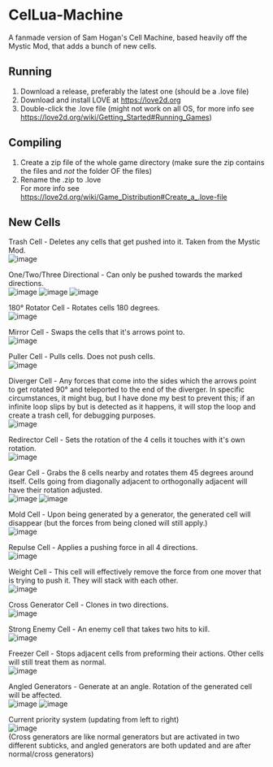 # CelLua-Machine
A fanmade version of Sam Hogan's Cell Machine, based heavily off the Mystic Mod, that adds a bunch of new cells.
## Running
1. Download a release, preferably the latest one (should be a .love file)
2. Download and install LOVE at https://love2d.org
3. Double-click the .love file (might not work on all OS, for more info see https://love2d.org/wiki/Getting_Started#Running_Games)
## Compiling
1. Create a zip file of the whole game directory (make sure the zip contains the files and *not* the folder OF the files)
2. Rename the .zip to .love <br>
For more info see https://love2d.org/wiki/Game_Distribution#Create_a_.love-file
## New Cells
Trash Cell - Deletes any cells that get pushed into it. Taken from the Mystic Mod. <br>
![image](https://user-images.githubusercontent.com/71151507/126050831-631a3a5e-856f-418b-a6a5-0d82c4834672.png)

One/Two/Three Directional - Can only be pushed towards the marked directions. <br>
![image](https://user-images.githubusercontent.com/71151507/126050754-adf65e40-b0f1-46d7-838a-be619b70080b.png) ![image](https://user-images.githubusercontent.com/71151507/126050761-58bd68c4-b6e1-45ed-a641-2215cd5e7efc.png) ![image](https://user-images.githubusercontent.com/71151507/126050767-433d2200-dd3a-496a-bf16-98f90d3abcb0.png)

180° Rotator Cell - Rotates cells 180 degrees. <br>
![image](https://user-images.githubusercontent.com/71151507/126050775-03e39b96-f705-44a9-bc3f-14cfa01945c1.png)

Mirror Cell - Swaps the cells that it's arrows point to. <br>
![image](https://user-images.githubusercontent.com/71151507/126050777-9a8072e9-88d6-453c-84f5-43e31b175d9a.png)

Puller Cell - Pulls cells. Does not push cells. <br>
![image](https://user-images.githubusercontent.com/71151507/126050778-88e20293-cea0-4c5c-a925-e1a74ae26202.png)

Diverger Cell - Any forces that come into the sides which the arrows point to get rotated 90° and teleported to the end of the diverger. In specific circumstances, it might bug, but I have done my best to prevent this; if an infinite loop slips by but is detected as it happens, it will stop the loop and create a trash cell, for debugging purposes. <br>
![image](https://user-images.githubusercontent.com/71151507/126050780-6e618371-dfce-4482-b580-87d5b6cac04b.png)

Redirector Cell - Sets the rotation of the 4 cells it touches with it's own rotation. <br>
![image](https://user-images.githubusercontent.com/71151507/126050783-5fd81eeb-c7f5-433a-b894-36390eb88dfe.png)

Gear Cell - Grabs the 8 cells nearby and rotates them 45 degrees around itself. Cells going from diagonally adjacent to orthogonally adjacent will have their rotation adjusted. <br>
![image](https://user-images.githubusercontent.com/71151507/126050785-8d82bd19-1859-4a33-a3c8-a15a94a1a761.png)
![image](https://user-images.githubusercontent.com/71151507/126050787-560bc47e-8b21-4807-aea1-ecbb3170ace8.png)

Mold Cell - Upon being generated by a generator, the generated cell will disappear (but the forces from being cloned will still apply.) <br>
![image](https://user-images.githubusercontent.com/71151507/126050788-3ec06ebc-e78f-4282-af07-ea3c509ea1c9.png)

Repulse Cell - Applies a pushing force in all 4 directions. <br>
![image](https://user-images.githubusercontent.com/71151507/126050790-9477f303-fe36-4255-9d6d-d5b628b0fd34.png)

Weight Cell - This cell will effectively remove the force from one mover that is trying to push it. They will stack with each other. <br>
![image](https://user-images.githubusercontent.com/71151507/126050791-9d8e1397-cad7-4137-97a1-e8d5bb40f2cf.png)

Cross Generator Cell - Clones in two directions. <br>
![image](https://user-images.githubusercontent.com/71151507/126051500-9b347b2a-0b6a-44c6-adfa-714374a4958f.png)

Strong Enemy Cell - An enemy cell that takes two hits to kill. <br>
![image](https://user-images.githubusercontent.com/71151507/126051507-b1d115c5-bcc6-41af-8f70-b32fbb13d633.png)

Freezer Cell - Stops adjacent cells from preforming their actions. Other cells will still treat them as normal. <br>
![image](https://user-images.githubusercontent.com/71151507/126085318-05b7deb2-c27e-4117-b918-bf7f501080e3.png)

Angled Generators - Generate at an angle. Rotation of the generated cell will be affected. <br>
![image](https://user-images.githubusercontent.com/71151507/126085128-11d6900b-ba94-4275-9d5b-9bd95307cbd1.png)
![image](https://user-images.githubusercontent.com/71151507/126085129-7a778814-2352-4d35-89d4-4ec5b4119da9.png)

Current priority system (updating from left to right) <br>
![image](https://user-images.githubusercontent.com/71151507/126085324-429f7010-0e01-4a65-8bb9-067605c39061.png) <br>
(Cross generators are like normal generators but are activated in two different subticks, and angled generators are both updated and are after normal/cross generators)
